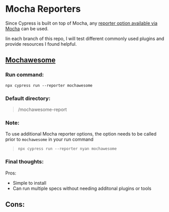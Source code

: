 # Mocha Reporters

Since Cypress is built on top of Mocha, any [reporter option available via Mocha](https://mochajs.org/#reporters) can be used.

Iin each branch of this repo, I will test different commonly used plugins and provide resources I found helpful.

## [Mochawesome](https://github.com/adamgruber/mochawesome)
### Run command:
`npx cypress run --reporter mochawesome`
### Default directory:
> /mochawesome-report

### Note:
To use additional Mocha reporter options, the option needs to be called prior to `mochawesome` in your run command
> `npx cypress run --reporter nyan mochawesome`

### Final thoughts:
Pros:
- Simple to install
- Can run multiple specs without needing additonal plugins or tools 

Cons:
- 